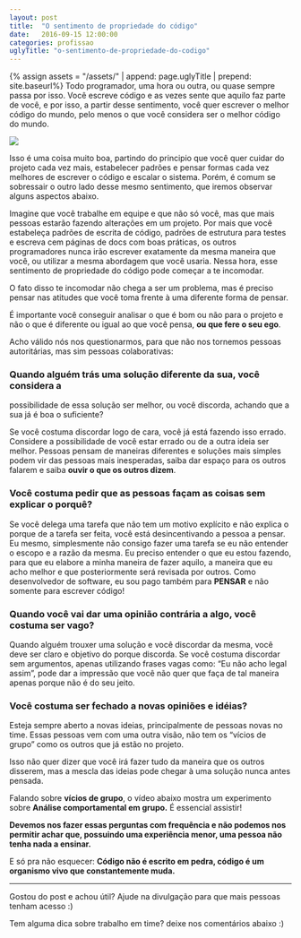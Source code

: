 ```yaml
---
layout: post
title:  "O sentimento de propriedade do código"
date:   2016-09-15 12:00:00
categories: profissao
uglyTitle: "o-sentimento-de-propriedade-do-codigo"
---
```

{% assign assets = "/assets/" | append: page.uglyTitle  | prepend: site.baseurl%}
Todo programador, uma hora ou outra, ou quase sempre passa por isso. Você
escreve código e as vezes sente que aquilo faz parte de você, e por isso, a
partir desse sentimento, você quer escrever o melhor código do mundo, pelo menos
o que você considera ser o melhor código do mundo.

![](https://d262ilb51hltx0.cloudfront.net/max/800/1*PH89drcTxwIVDHjx1B56gA.png)

Isso é uma coisa muito boa, partindo do principio que você quer cuidar do
projeto cada vez mais, estabelecer padrões e pensar formas cada vez melhores de
escrever o código e escalar o sistema. Porém, é comum se sobressair o outro lado
desse mesmo sentimento, que iremos observar alguns aspectos abaixo.

Imagine que você trabalhe em equipe e que não só você, mas que mais pessoas
estarão fazendo alterações em um projeto. Por mais que você estabeleça padrões
de escrita de código, padrões de estrutura para testes e escreva cem páginas de
docs com boas práticas, os outros programadores nunca irão escrever exatamente
da mesma maneira que você, ou utilizar a mesma abordagem que você usaria. Nessa
hora, esse sentimento de propriedade do código pode começar a te incomodar.

O fato disso te incomodar não chega a ser um problema, mas é preciso pensar nas
atitudes que você toma frente à uma diferente forma de pensar.

É importante você conseguir analisar o que é bom ou não para o projeto e não o
que é diferente ou igual ao que você pensa, **ou que fere o seu ego**.

Acho válido nós nos questionarmos, para que não nos tornemos pessoas
autoritárias, mas sim pessoas colaborativas:

### Quando alguém trás uma solução diferente da sua, você considera a
possibilidade de essa solução ser melhor, ou você discorda, achando que a sua já
é boa o suficiente?

Se você costuma discordar logo de cara, você já está fazendo isso errado.
Considere a possibilidade de você estar errado ou de a outra ideia ser melhor.
Pessoas pensam de maneiras diferentes e soluções mais simples podem vir das
pessoas mais inesperadas, saiba dar espaço para os outros falarem e saiba
**ouvir o que os outros dizem**.

### Você costuma pedir que as pessoas façam as coisas sem explicar o porquê?

Se você delega uma tarefa que não tem um motivo explícito e não explica o porque
de a tarefa ser feita, você está desincentivando a pessoa a pensar. Eu mesmo,
simplesmente não consigo fazer uma tarefa se eu não entender o escopo e a razão
da mesma. Eu preciso entender o que eu estou fazendo, para que eu elabore a
minha maneira de fazer aquilo, a maneira que eu acho melhor e que posteriormente
será revisada por outros. Como desenvolvedor de software, eu sou pago também
para **PENSAR** e não somente para escrever código!

### Quando você vai dar uma opinião contrária a algo, você costuma ser vago?

Quando alguém trouxer uma solução e você discordar da mesma, você deve ser claro
e objetivo do porque discorda. Se você costuma discordar sem argumentos, apenas
utilizando frases vagas como: “Eu não acho legal assim”, pode dar a impressão
que você não quer que faça de tal maneira apenas porque não é do seu jeito.

### Você costuma ser fechado a novas opiniões e idéias?

Esteja sempre aberto a novas ideias, principalmente de pessoas novas no time.
Essas pessoas vem com uma outra visão, não tem os “vícios de grupo” como os
outros que já estão no projeto.

Isso não quer dizer que você irá fazer tudo da maneira que os outros disserem,
mas a mescla das ideias pode chegar à uma solução nunca antes pensada.

Falando sobre **vícios de grupo**, o vídeo abaixo mostra um experimento sobre
**Análise comportamental em grupo.** É essencial assistir!

**Devemos nos fazer essas perguntas com frequência e não podemos nos permitir
achar que, possuindo uma experiência menor, uma pessoa não tenha nada a
ensinar.**

E só pra não esquecer: **Código não é escrito em pedra, código é um organismo
vivo que constantemente muda.**

*****

Gostou do post e achou útil? Ajude na divulgação para que mais pessoas tenham acesso :)

Tem alguma dica sobre trabalho em time? deixe nos comentários abaixo :)

